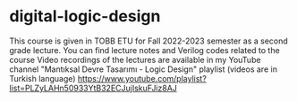 # digital-logic-design
This course is given in TOBB ETU for Fall 2022-2023 semester as a second grade lecture. You can find lecture notes and Verilog codes related to the course 
Video recordings of the lectures are available in my YouTube channel "Mantıksal Devre Tasarımı - Logic Design" playlist (videos are in Turkish language)
https://www.youtube.com/playlist?list=PLZyLAHn50933YtB32ECJujIskuFJiz8AJ
